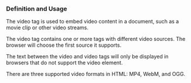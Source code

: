 <h3>Definition and Usage</h3>

The video tag is used to embed video content in a document, such as a movie clip or other video streams.

The video tag contains one or more <source> tags with different video sources. The browser will choose the first source it supports.

The text between the video and video tags will only be displayed in browsers that do not support the video element.

There are three supported video formats in HTML: MP4, WebM, and OGG.
